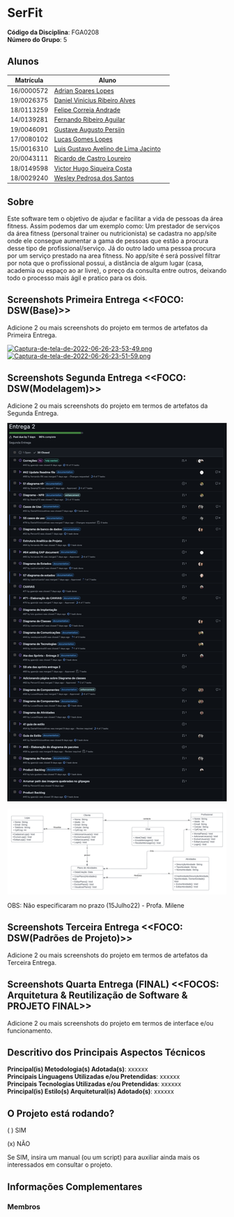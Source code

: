 # SerFit

**Código da Disciplina**: FGA0208<br>
**Número do Grupo**: 5<br>

## Alunos

| Matrícula | Aluno |  | 
| -- | -- | -- |
| 16/0000572  | [Adrian Soares Lopes](https://github.com/SwampTG) | <img style="border-radius: 50%;" src="https://avatars.githubusercontent.com/u/66492055?v=4" width="100px;" alt=""/> |
| 19/0026375  | [Daniel Vinicius Ribeiro Alves](https://github.com/DanielViniciusAlves) | <img style="border-radius: 50%;" src="https://avatars.githubusercontent.com/u/52768341?v=4" width="100px;" alt=""/> |
| 18/0113259  | [Felipe Correia Andrade](https://github.com/Percon12) | <img style="border-radius: 50%;" src="https://avatars.githubusercontent.com/u/48574280?v=4" width="100px;" alt=""/> |
| 14/0139281  | [Fernando Ribeiro Aguilar](https://github.com/fernando-ra) | <img style="border-radius: 50%;" src="https://avatars.githubusercontent.com/u/16293264?v=4" width="100px;" alt=""/> |
| 19/0046091  | [Gustave Augusto Persijn](https://github.com/gpersijn) | <img style="border-radius: 50%;" src="https://avatars.githubusercontent.com/u/56366957?v=4" width="100px;" alt=""/> |
| 17/0080102  | [Lucas Gomes Lopes](https://github.com/LucasGlopes) | <img style="border-radius: 50%;" src="https://avatars.githubusercontent.com/u/49499946?v=4" width="100px;" alt=""/> |
| 15/0016310  | [Luis Gustavo Avelino de Lima Jacinto](https://github.com/luis-gustavo) | <img style="border-radius: 50%;" src="https://avatars.githubusercontent.com/u/15164988?v=4" width="100px;" alt=""/> |
| 20/0043111  | [Ricardo de Castro Loureiro](https://github.com/castroricardo1) | <img style="border-radius: 50%;" src="https://avatars.githubusercontent.com/u/83254747?v=4" width="100px;" alt=""/> |
| 18/0149598  | [Victor Hugo Siqueira Costa](https://github.com/V100k) | <img style="border-radius: 50%;" src="https://avatars.githubusercontent.com/u/50213514?v=4" width="100px;" alt=""/> |
| 18/0029240  | [Wesley Pedrosa dos Santos ](https://github.com/wesleysantos00) | <img style="border-radius: 50%;" src="https://avatars.githubusercontent.com/u/54296715?v=4" width="100px;" alt=""/> |

## Sobre 
Este software tem o objetivo de ajudar e facilitar a vida de pessoas da área fitness. Assim podemos dar um exemplo como: Um prestador de serviços da área fitness (personal trainer ou nutricionista) se cadastra no app/site onde ele consegue aumentar a gama de pessoas que estão a procura desse tipo de profissional/serviço. Já do outro lado uma pessoa procura por um serviço prestado na area fitness. No app/site é será possível filtrar por nota que o profissional possui, a distância de algum lugar (casa, academia ou espaço ao ar livre), o preço da consulta entre outros, deixando todo o processo mais ágil e pratico para os dois.

## Screenshots Primeira Entrega <<FOCO: DSW(Base)>>
Adicione 2 ou mais screenshots do projeto em termos de artefatos da Primeira Entrega.

[![Captura-de-tela-de-2022-06-26-23-53-49.png](https://i.postimg.cc/j2X4GRwT/Captura-de-tela-de-2022-06-26-23-53-49.png)](https://postimg.cc/q6NKKVxD)
[![Captura-de-tela-de-2022-06-26-23-51-59.png](https://i.postimg.cc/nV55kkKh/Captura-de-tela-de-2022-06-26-23-51-59.png)](https://postimg.cc/xqvtjLFw)

## Screenshots Segunda Entrega <<FOCO: DSW(Modelagem)>>
Adicione 2 ou mais screenshots do projeto em termos de artefatos da Segunda Entrega.

![alt text](assets/entrega2/issues.png)

![alt text](assets/diagramaclasses/diagramaclasses.png)

OBS: Não especificaram no prazo (15Julho22) - Profa. Milene

## Screenshots Terceira Entrega <<FOCO: DSW(Padrões de Projeto)>>
Adicione 2 ou mais screenshots do projeto em termos de artefatos da Terceira Entrega.

## Screenshots Quarta Entrega (FINAL) <<FOCOS: Arquitetura & Reutilização de Software & PROJETO FINAL>>
Adicione 2 ou mais screenshots do projeto em termos de interface e/ou funcionamento.

## Descritivo dos Principais Aspectos Técnicos 
**Principal(is) Metodologia(s) Adotada(s)**: xxxxxx<br>
**Principais Linguagens Utilizadas e/ou Pretendidas**: xxxxxx<br>
**Principais Tecnologias Utilizadas e/ou Pretendidas**: xxxxxx<br>
**Principal(is) Estilo(s) Arquitetural(is) Adotado(s)**: xxxxxx<br>

## O Projeto está rodando?
( ) SIM

(x) NÃO

Se SIM, insira um manual (ou um script) para auxiliar ainda mais os interessados em consultar o projeto.

## Informações Complementares 

### Membros

<div id="members">
    <div class="member-content"></div>
</div>

<style>
    @import url('https://fonts.googleapis.com/css2?family=Kdam+Thmor+Pro&family=Roboto:ital,wght@1,300&family=Ubuntu&display=swap');
    #members {
        margin: 0;
        padding: 0;
        font-weight: 700;
        font-family: 'Roboto', sans-serif;
    }

    .member-content {
        display: flex;
        flex-direction: row;
        flex-wrap: wrap;
        justify-content: space-evenly;
    }

    .card {
        display: flex;
        flex-direction: column;
        flex-basis: 300px;
        justify-content: space-evenly;
        align-items: center;
        margin-bottom: 20px;
    }

    .card:hover {
        transform: scale(1.15);
        transition: transform 300ms 0ms cubic-bezier(0.6, -0.28, 0.735, 0.045);
        cursor: pointer;
    }

    .card:not(:hover) {
        transition: all 180ms;
    }

    .card .card-title {
        margin: 0;
        padding: 0;
        display: flex;
        flex-direction: row;
        align-items: center;
        max-height: 32px;
    }

    .card .card-title > p {
        text-transform: uppercase;
        font-family: 'Ubuntu', sans-serif;
        font-weight: 400;
        color: rgb(86, 96, 118);
    }

    .card .card-title > span {
        margin-left: 5px;
        font-family: 'Kdam Thmor Pro', sans-serif;
        font-size: smaller;
        color: rgb(72, 151, 151);
    }

    .card .card-tag {
        padding: 0;
        display: flex;
        align-items: center;
        justify-content: space-around;
        max-height: 29px;
        background-color: #24292f;
        color: white;
        padding-inline: 5px;
        border-radius: 8px;
    }

    .card .card-tag > span {
        padding-right: 5px;
        border-right-color:rgb(230, 233, 238);
        border-right-width: 1px;
        border-right-style: solid;
    }

    .card .card-tag > p {
        margin-left: 7px;
    }

    .card .card-img {
        border-radius: 50%;
        flex-basis: 200px;
        max-width: 200px;
        opacity: 0.8;
        filter: grayscale(40%);
    }

    .card:hover .card-img{
        transition: opacity .5s ease-in-out;
        opacity: 1;
        filter: none;
    }
</style>
